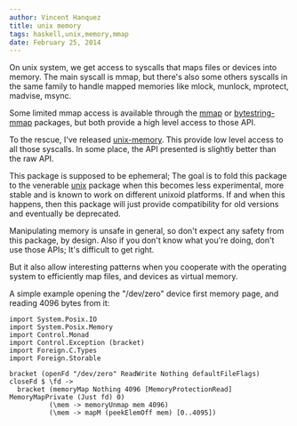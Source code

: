 ```yaml
---
author: Vincent Hanquez
title: unix memory
tags: haskell,unix,memory,mmap
date: February 25, 2014
---
```


On unix system, we get access to syscalls that maps files or devices into
memory. The main syscall is mmap, but there's also some others syscalls in the
same family to handle mapped memories like mlock, munlock, mprotect, madvise,
msync.

<!--more-->

Some limited mmap access is available through the
[mmap](http://hackage.haskell.org/package/mmap) or
[bytestring-mmap](http://hackage.haskell.org/package/bytestring-mmap) packages,
but both provide a high level access to those API.

To the rescue, I've released
[unix-memory](http://hackage.haskell.org/package/unix-memory).  This provide
low level access to all those syscalls. In some place, the API presented is
slightly better than the raw API.

This package is supposed to be ephemeral; The goal is to fold this package to
the venerable [unix](http://hackage.haskell.org/package/unix) package when this
becomes less experimental, more stable and is known to work on different
unixoid platforms.  If and when this happens, then this package will just
provide compatibility for old versions and eventually be deprecated.

Manipulating memory is unsafe in general, so don't expect any safety from this
package, by design. Also if you don't know what you're doing, don't use those
APIs; It's difficult to get right.

But it also allow interesting patterns when you cooperate with the operating system
to efficiently map files, and devices as virtual memory.

A simple example opening the "/dev/zero" device first memory page, and reading 4096 bytes from it:

~~~~~~~~~~~~ {.haskell .numberLines}
import System.Posix.IO
import System.Posix.Memory
import Control.Monad
import Control.Exception (bracket)
import Foreign.C.Types
import Foreign.Storable

bracket (openFd "/dev/zero" ReadWrite Nothing defaultFileFlags) closeFd $ \fd ->
  bracket (memoryMap Nothing 4096 [MemoryProtectionRead] MemoryMapPrivate (Just fd) 0)
          (\mem -> memoryUnmap mem 4096)
          (\mem -> mapM (peekElemOff mem) [0..4095])
~~~~~~~~~~~~

